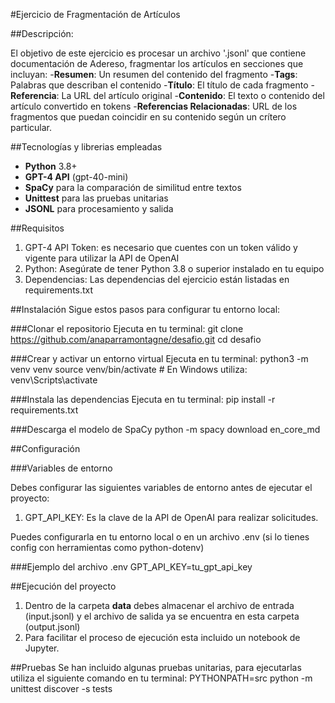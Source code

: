 #Ejercicio de Fragmentación de Artículos

##Descripción:

El objetivo de este ejercicio es procesar un archivo '.jsonl' que contiene documentación de Adereso, fragmentar los artículos en secciones que incluyan:
-**Resumen**: Un resumen del contenido del fragmento
-**Tags**: Palabras que describan el contenido
-**Título**: El título de cada fragmento
-**Referencia**: La URL del artículo original
-**Contenido**: El texto o contenido del artículo convertido en tokens
-**Referencias Relacionadas**: URL de los fragmentos que puedan coincidir en su contenido según un crítero particular.

##Tecnologías y librerias empleadas

- **Python** 3.8+
- **GPT-4 API** (gpt-40-mini)
- **SpaCy** para la comparación de similitud entre textos
- **Unittest** para las pruebas unitarias
- **JSONL** para procesamiento y salida

##Requisitos
1. GPT-4 API Token: es necesario que cuentes con un token válido y vigente para utilizar la API de OpenAI
2. Python: Asegúrate de tener Python 3.8 o superior instalado en tu equipo
3. Dependencias: Las dependencias del ejercicio están listadas en requirements.txt

##Instalación
Sigue estos pasos para configurar tu entorno local:

###Clonar el repositorio
Ejecuta en tu terminal: 
git clone https://github.com/anaparramontagne/desafio.git
cd desafio

###Crear y activar un entorno virtual
Ejecuta en tu terminal: 
python3 -m venv venv
source venv/bin/activate # En Windows utiliza: venv\Scripts\activate

###Instala las dependencias
Ejecuta en tu terminal: 
pip install -r requirements.txt

###Descarga el modelo de SpaCy
python -m spacy download en_core_md

##Configuración 

###Variables de entorno

Debes configurar las siguientes variables de entorno antes de ejecutar el proyecto:
1. GPT_API_KEY: Es la clave de la API de OpenAI para realizar solicitudes.

Puedes configurarla en tu entorno local o en un archivo .env (si lo tienes config con herramientas como python-dotenv)

###Ejemplo del archivo .env
GPT_API_KEY=tu_gpt_api_key

##Ejecución del proyecto
1. Dentro de la carpeta **data** debes almacenar el archivo de entrada (input.jsonl) y el archivo de salida ya se encuentra en esta carpeta (output.jsonl)
2. Para facilitar el proceso de ejecución esta incluido un notebook de Jupyter.

##Pruebas
Se han incluido algunas pruebas unitarias, para ejecutarlas utiliza el siguiente comando en tu terminal:
PYTHONPATH=src python -m unittest discover -s tests



